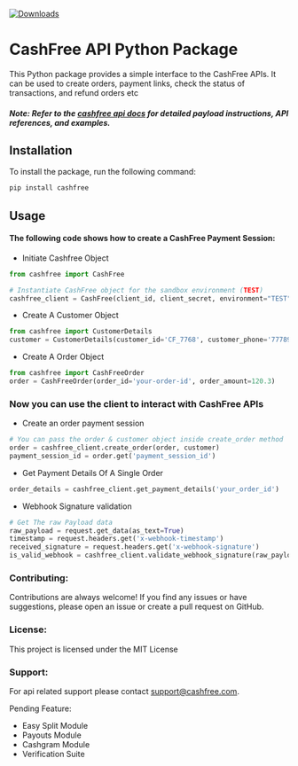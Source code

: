 [![Downloads](https://static.pepy.tech/badge/cashfree)](https://pepy.tech/project/cashfree)
# CashFree API Python Package

This Python package provides a simple interface to the CashFree APIs. It can be used to create orders, payment links, check the status of transactions, and refund orders etc
##### Note: Refer to the [cashfree api docs](https://docs.cashfree.com/reference/pg-new-apis-endpoint) for detailed payload instructions, API references, and examples.
## Installation

To install the package, run the following command:

```bash
pip install cashfree
```

## Usage

#### The following code shows how to create a CashFree Payment Session:
* Initiate Cashfree Object

```python
from cashfree import CashFree

# Instantiate CashFree object for the sandbox environment (TEST)
cashfree_client = CashFree(client_id, client_secret, environment="TEST", api_version='v3')
```

* Create A Customer Object
```python
from cashfree import CustomerDetails
customer = CustomerDetails(customer_id='CF_7768', customer_phone='7778989987')
```
* Create A Order Object
```python
from cashfree import CashFreeOrder
order = CashFreeOrder(order_id='your-order-id', order_amount=120.3)
```
### Now you can use the client to interact with CashFree APIs

* Create an order payment session
```python
# You can pass the order & customer object inside create_order method
order = cashfree_client.create_order(order, customer)
payment_session_id = order.get('payment_session_id')
```
* Get Payment Details Of A Single Order
```python
order_details = cashfree_client.get_payment_details('your_order_id')
```

* Webhook Signature validation
```python
# Get The raw Payload data
raw_payload = request.get_data(as_text=True)
timestamp = request.headers.get('x-webhook-timestamp')
received_signature = request.headers.get('x-webhook-signature')
is_valid_webhook = cashfree_client.validate_webhook_signature(raw_payload, timestamp, received_signature)
```

### Contributing:
Contributions are always welcome! If you find any issues or have suggestions, please open an issue or create a pull request on GitHub.

### License:

This project is licensed under the MIT License

### Support:
For api related support please contact support@cashfree.com.

Pending Feature:
* Easy Split Module
* Payouts Module
* Cashgram Module
* Verification Suite